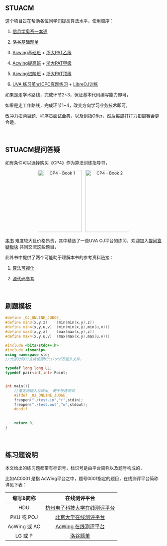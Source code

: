 ## STUACM

这个项目旨在帮助各位同学们提高算法水平，使用顺序：

1. [信息学奥赛一本通](http://ybt.ssoier.cn:8088/) 

2. [洛谷基础题单](https://www.luogu.com.cn/training/list)

3. [Acwing基础班](https://www.acwing.com/activity/) + [浙大PAT乙级](https://www.patest.cn/practice)

4. [Acwing提高班](https://www.acwing.com/activity/) + [浙大PAT甲级](https://www.patest.cn/practice)

5. [Acwing进阶班](https://www.acwing.com/activity/) + [浙大PAT顶级](https://www.patest.cn/practice)

6. [UVA 练习英文ICPC真题练习](https://onlinejudge.org/index.php?option=com_onlinejudge&Itemid=8) + [LibreOJ训练](https://loj.ac/)

如果是走学术路线，完成环节2~3，保证基本代码编写能力即可，

如果是走工作路线，完成环节1~4，改变方向学习业务技术即可，

改冲[力扣两百题](https://leetcode.cn/problem-list/qg88wci/)、[程序员面试金典](https://leetcode.cn/problem-list/xb9lfcwi/)，以及[剑指Offer](https://leetcode.cn/problem-list/xb9nqhhg/)，然后每周打打[力扣周赛](https://leetcode.cn/contest/)会更合适。

　




## STUACM提问答疑

如有条件可以选择购买《CP4》作为算法训练指导书，

<div align = "center">
<p style="text-align: center">
    <img style="font-size: 13.3328px" 
         src="https://onlinejudge.org/images/banners/1q2pjn4n-front-shortedge-384.jpg" 
         alt="CP4 - Book 1" title="CP4 - Book 1" width="141" height="200">
    <span style="font-size: 13.3328px">&nbsp;</span>
    <img style="font-size: 13.3328px" 
         src="https://onlinejudge.org/images/banners/5j9e26-front-shortedge-384.jpg" 
         alt="CP4 - Book 2" title="CP4 - Book 2" width="141" height="200">
</p>
</div>

[本书](https://cpbook.net/) 难度较大且价格昂贵，其中精选了一些UVA OJ平台的练习，欢迎加入[提问答疑板块](https://github.com/volmodaoist/STUACM/issues) 共同交流这些题目，

此外书中提供了两个可能助于理解本书的参考资料链接：

1. [算法可视化](https://visualgo.net/en)

2. [源代码参考](https://github.com/stevenhalim/cpbook-code)

　



## 刷题模板

```c++
#define _OJ_ONLINE_JUDGE_
#define min3(x,y,z)    (min(min(x,y),z))
#define min4(x,y,u,v)  (min(min(x,y),min(u,v)))
#define max3(x,y,z)    (max(max(x,y),z))
#define max4(x,y,u,v)  (max(max(x,y),max(u,v)))

#include <bits/stdc++.h>
#include <iomanip>
using namespace std;
//大部分的OJ支持使用bits/std万能头文件，

typedef long long LL;
typedef pair<int,int> Point;


int main(){
    //重定向输入与输出, 便于快速测试
    #ifdef _OJ_ONLINE_JUDGE_
    freopen("./test.in","r",stdin);
    freopen("./test.out","w",stdout);
    #endif
    
    
    return 0;
}
```

　



## 练习题说明

本文给出的练习题都带有标识号，标识号是由平台简称以及题号构成的，

比如AC0001 是指 AcWing平台之中，题号0001指定的题目，在线测评平台简称详见下表：

|  缩写&简称   |                         在线测评平台                         |
| :----------: | :----------------------------------------------------------: |
|     HDU      | [杭州电子科技大学在线测评平台](https://acm.hdu.edu.cn/listproblem.php?vol=1) |
|  PKU 或 POJ  | [北京大学在线测评平台](http://poj.org/problemlist?volume=1)  |
| AcWing 或 AC |    [AcWing 在线测评平台](https://www.acwing.com/problem/)    |
|   LG 或 P    |      [洛谷题单](https://www.luogu.com.cn/training/list)      |
